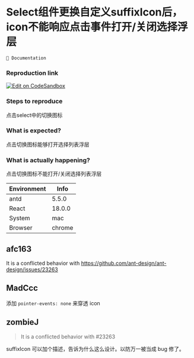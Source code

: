 # Select组件更换自定义suffixIcon后，icon不能响应点击事件打开/关闭选择浮层

`📝 Documentation`

### Reproduction link

[![Edit on CodeSandbox](https://codesandbox.io/static/img/play-codesandbox.svg)](https://codesandbox.io/s/huo-de-xuan-xiang-de-wen-ben-antd-5-5-0-forked-8vktxk?file=/demo.tsx)

### Steps to reproduce

点击select中的切换图标

### What is expected?

点击切换图标能够打开选择列表浮层

### What is actually happening?

点击切换图标不能打开/关闭选择列表浮层

| Environment | Info   |
| ----------- | ------ |
| antd        | 5.5.0  |
| React       | 18.0.0 |
| System      | mac    |
| Browser     | chrome |

<!-- generated by ant-design-issue-helper. DO NOT REMOVE -->

## afc163

It is a conflicted behavior with https://github.com/ant-design/ant-design/issues/23263

## MadCcc

添加 `pointer-events: none` 来穿透 icon

## zombieJ

> It is a conflicted behavior with #23263

suffixIcon 可以加个描述，告诉为什么这么设计。以防万一被当成 bug 修了。
